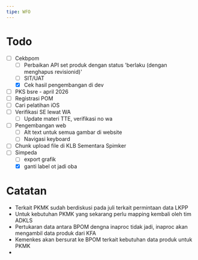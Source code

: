 ```yaml
---
tipe: WFO
---
```

# Todo
- [ ] Cekbpom
	- [ ] Perbaikan API set produk dengan status 'berlaku (dengan menghapus revisionid)'
	- [ ] SIT/UAT
	- [x] Cek hasil pengembangan di dev
- [ ] PKS bsre - april 2026
- [ ] Registrasi POM
- [ ] Cari pelatihan iOS
- [ ] Verifikasi SE lewat WA
	- [ ] Update materi TTE, verifikasi no wa
- [ ] Pengembangan web
	- [ ] Alt text untuk semua gambar di website
	- [ ] Navigasi keyboard
- [ ] Chunk upload file di KLB Sementara Spimker
- [ ] Simpeda
	- [ ] export grafik
	- [x] ganti label ot jadi oba
# Catatan
- Terkait PKMK sudah berdiskusi pada juli terkait permintaan data LKPP
- Untuk kebutuhan PKMK yang sekarang perlu mapping kembali oleh tim ADKLS
- Pertukaran data antara BPOM dengna inaproc tidak jadi, inaproc akan mengambil data produk dari KFA
- Kemenkes akan bersurat ke BPOM terkait kebutuhan data produk untuk PKMK
- 
